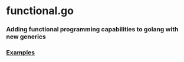 # functional.go

### Adding functional programming capabilities to golang with new generics

### [Examples](examples/)
